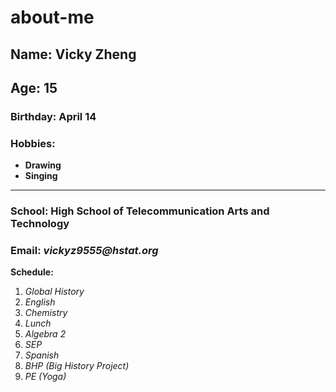 # about-me
 ## Name: Vicky Zheng
 
 ## Age: 15
 
 ### Birthday: April 14 
 
 ### Hobbies: 
  * **Drawing**  
  * **Singing**  

 ---
 
 ### School: High School of Telecommunication Arts and Technology
 
 ### Email: _vickyz9555@hstat.org_
 
 **Schedule:** 

 1. _Global History_
 2. _English_
 3. _Chemistry_
 4. _Lunch_
 5. _Algebra 2_
 6. _SEP_
 7. _Spanish_
 8. _BHP (Big History Project)_
 9. _PE (Yoga)_

